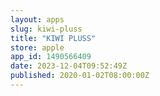 ```yaml
---
layout: apps
slug: kiwi-pluss
title: "KIWI PLUSS"
store: apple
app_id: 1490566409
date: 2023-12-04T09:52:49Z
published: 2020-01-02T08:00:00Z
---
```

